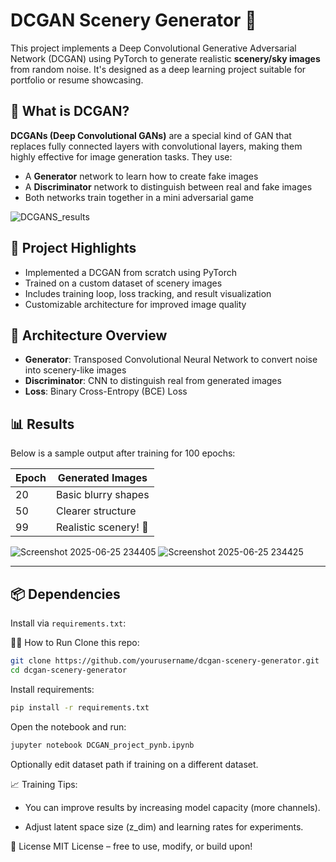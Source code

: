 # DCGAN Scenery Generator 🌄

This project implements a Deep Convolutional Generative Adversarial Network (DCGAN) using PyTorch to generate realistic **scenery/sky images** from random noise. It's designed as a deep learning project suitable for portfolio or resume showcasing.

## 🤖 What is DCGAN?

**DCGANs (Deep Convolutional GANs)** are a special kind of GAN that replaces fully connected layers with convolutional layers, making them highly effective for image generation tasks. They use:

- A **Generator** network to learn how to create fake images
- A **Discriminator** network to distinguish between real and fake images
- Both networks train together in a mini adversarial game

![DCGANS_results](https://github.com/user-attachments/assets/9c1dd275-53a9-4f0c-b608-27d4fc0018dd)




## 🚀 Project Highlights

- Implemented a DCGAN from scratch using PyTorch
- Trained on a custom dataset of scenery images
- Includes training loop, loss tracking, and result visualization
- Customizable architecture for improved image quality

## 🧠 Architecture Overview

- **Generator**: Transposed Convolutional Neural Network to convert noise into scenery-like images
- **Discriminator**: CNN to distinguish real from generated images
- **Loss**: Binary Cross-Entropy (BCE) Loss


## 📊 Results

Below is a sample output after training for 100 epochs:

| **Epoch** | **Generated Images** |
|-----------|-----------------------|
| 20        | Basic blurry shapes   |
| 50        | Clearer structure     |
| 99        | Realistic scenery! 🌅 |



![Screenshot 2025-06-25 234405](https://github.com/user-attachments/assets/791b60ce-0533-4be7-8098-144aa7ad12e8)
![Screenshot 2025-06-25 234425](https://github.com/user-attachments/assets/191a1ae3-3bfc-4fd9-9342-ee97185e34cd)


---
## 📦 Dependencies

Install via `requirements.txt`:


🧑‍💻 How to Run
Clone this repo:

```bash
git clone https://github.com/yourusername/dcgan-scenery-generator.git
cd dcgan-scenery-generator
```

Install requirements:

```bash
pip install -r requirements.txt
```

Open the notebook and run:

```bash
jupyter notebook DCGAN_project_pynb.ipynb
```

Optionally edit dataset path if training on a different dataset.


📈 Training Tips:
- You can improve results by increasing model capacity (more channels).

- Adjust latent space size (z_dim) and learning rates for experiments.

📄 License
MIT License – free to use, modify, or build upon!
